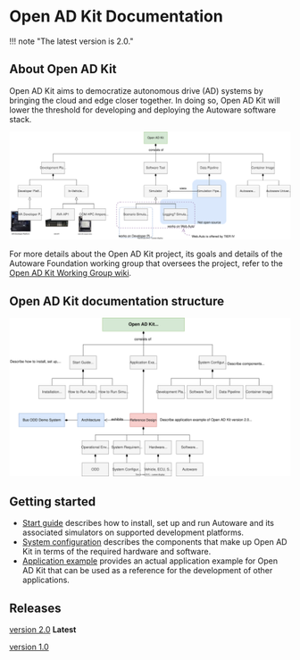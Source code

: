 # Open AD Kit Documentation

!!! note "The latest version is 2.0."

## About Open AD Kit

Open AD Kit aims to democratize autonomous drive (AD) systems by bringing the cloud and edge closer together. In doing so, Open AD Kit will lower the threshold for developing and deploying the Autoware software stack.

![Open AD Kit Structure](version-2.0/assets/images/Structure_of_Open_AD_Kit.svg)

For more details about the Open AD Kit project, its goals and details of the Autoware Foundation working group that oversees the project, refer to the [Open AD Kit Working Group wiki](https://github.com/autowarefoundation/autoware-projects/wiki/Open-AD-Kit-working-group).

## Open AD Kit documentation structure

![Open AD Kit docs structure](version-2.0/assets/images/Structure_of_document_repo.svg)

## Getting started

- [Start guide](version-2.0/start-guide) describes how to install, set up and run Autoware and its associated simulators on supported development platforms.
- [System configuration](version-2.0/system-configuration) describes the components that make up Open AD Kit in terms of the required hardware and software.
- [Application example](version-2.0/application-example) provides an actual application example for Open AD Kit that can be used as a reference for the development of other applications.

## Releases

[version 2.0](./version-2.0/index.md) **Latest**

[version 1.0](./version-1.0/index.md)
